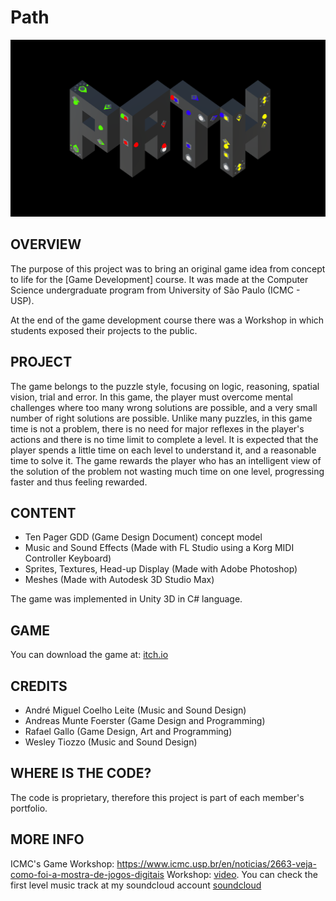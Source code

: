 # Path

![Screenshot 1](img/img1.PNG)

OVERVIEW
--------------------------------------------------
The purpose of this project was to bring an original game idea from concept to life for the [Game Development] course. It was made at the Computer Science undergraduate program from University of São Paulo (ICMC - USP).

At the end of the game development course there was a Workshop in which students exposed their projects to the public.

PROJECT
--------------------------------------------------
The game belongs to the puzzle style, focusing on logic, reasoning, spatial vision, trial and error. In this game, the player must overcome mental challenges where too many wrong solutions are possible, and a very small number of right solutions are possible. Unlike many puzzles, in this game time is not a problem, there is no need for major reflexes in the player's actions and there is no time limit to complete a level. It is expected that the player spends a little time on each level to understand it, and a reasonable time to solve it. The game rewards the player who has an intelligent view of the solution of the problem not wasting much time on one level, progressing faster and thus feeling rewarded.

CONTENT
--------------------------------------------------
* Ten Pager GDD (Game Design Document) concept model
* Music and Sound Effects (Made with FL Studio using a Korg MIDI Controller Keyboard)
* Sprites, Textures, Head-up Display (Made with Adobe Photoshop)
* Meshes (Made with Autodesk 3D Studio Max)

The game was implemented in Unity 3D in C# language.

GAME
--------------------------------------------------
You can download the game at: [itch.io]

CREDITS
--------------------------------------------------
- André Miguel Coelho Leite (Music and Sound Design)
- Andreas Munte Foerster (Game Design and Programming)
- Rafael Gallo (Game Design, Art and Programming)
- Wesley Tiozzo (Music and Sound Design) 

WHERE IS THE CODE?
--------------------------------------------------
The code is proprietary, therefore this project is part of each member's portfolio.

MORE INFO
--------------------------------------------------
ICMC's Game Workshop: <https://www.icmc.usp.br/en/noticias/2663-veja-como-foi-a-mostra-de-jogos-digitais>
Workshop: [video].
You can check the first level music track at my soundcloud account [soundcloud]

[soundcloud]: https://soundcloud.com/user-736545459
[video]: https://www.youtube.com/watch?v=w1t0OeHrqAk
[itch.io]: https://wtiozzo.itch.io/path
